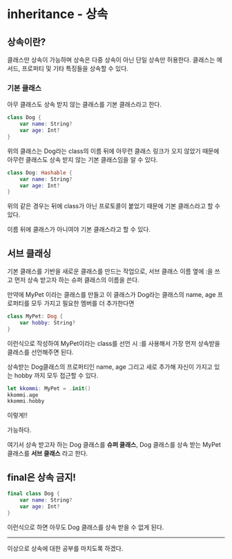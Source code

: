 # inheritance - 상속
## 상속이란?
클래스만 상속이 가능하며 상속은 다중 상속이 아닌 단일 상속만 허용한다. 클래스는 메서드, 프로퍼티 및 기타 특징들을 상속할 수 있다.

### 기본 클래스
아무 클래스도 상속 받지 않는 클래스를 기본 클래스라고 한다.
```swift
class Dog {
    var name: String?
    var age: Int?
}
```
위의 클래스는 Dog라는 class의 이름 뒤에 아무런 클래스 링크가 오지 않았기 때문에 아무런 클래스도 상속 받지 않는 기본 클래스임을 알 수 있다.

```swift
class Dog: Hashable {
    var name: String?
    var age: Int?
}
```
위의 같은 경우는 뒤에 class가 아닌 프로토콜이 붙었기 때문에 기본 클래스라고 할 수 있다.

이름 뒤에 클래스가 아니여야 기본 클래스라고 할 수 있다.

## 서브 클래싱
기본 클래스를 기반을 새로운 클래스를 만드는 작업으로, 서브 클래스 이름 옆에 :을 쓰고 먼저 상속 받고자 하는 슈퍼 클래스의 이름을 쓴다.

만약에 MyPet 이라는 클래스를 만들고 이 클래스가 Dog라는 클래스의 name, age 프로퍼티를 모두 가지고 필요한 멤버를 더 추가한다면
```swift
class MyPet: Dog {
    var hobby: String?
}
```

이런식으로 작성하여 MyPet이라는 class를 선언 시 :를 사용해서 가장 먼저 상속받을 클래스를 선언해주면 된다.

상속받는 Dog클래스의 프로퍼티인 name, age 그리고 새로 추가해 자신이 가지고 있는 hobby 까지 모두 접근할 수 있다.

```swift
let kkommi: MyPet = .init()
kkommi.age
kkommi.hobby
```

이렇게!!

가능하다.

여기서 상속 받고자 하는 Dog 클래스를  **슈퍼 클래스**, Dog 클래스를 상속 받는 MyPet 클래스를 **서브 클래스** 라고 한다.

## final은 상속 금지!
```swift
final class Dog {
    var name: String?
    var age: Int?
}
```
이런식으로 하면 아무도 Dog 클래스를 상속 받을 수 없게 된다.
___
이상으로 상속에 대한 공부를 마치도록 하겠다.